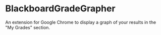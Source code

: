 # BlackboardGradeGrapher

An extension for Google Chrome to display a graph of your results in the "My Grades" section.

